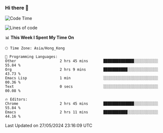 ### Hi there 👋

<!--
**nicehiro/nicehiro** is a ✨ _special_ ✨ repository because its `README.md` (this file) appears on your GitHub profile.

Here are some ideas to get you started:

- 🔭 I’m currently working on ...
- 🌱 I’m currently learning ...
- 👯 I’m looking to collaborate on ...
- 🤔 I’m looking for help with ...
- 💬 Ask me about ...
- 📫 How to reach me: ...
- 😄 Pronouns: ...
- ⚡ Fun fact: ...
-->

<!--START_SECTION:waka-->
![Code Time](http://img.shields.io/badge/Code%20Time-328%20hrs%2011%20mins-blue)

![Lines of code](https://img.shields.io/badge/From%20Hello%20World%20I%27ve%20Written-2.7%20million%20lines%20of%20code-blue)

📊 **This Week I Spent My Time On** 

```text
🕑︎ Time Zone: Asia/Hong_Kong

💬 Programming Languages: 
Other                    2 hrs 45 mins       ██████████████░░░░░░░░░░░   55.84 % 
Org                      2 hrs 9 mins        ███████████░░░░░░░░░░░░░░   43.73 % 
Emacs Lisp               1 min               ░░░░░░░░░░░░░░░░░░░░░░░░░   00.36 % 
Text                     0 secs              ░░░░░░░░░░░░░░░░░░░░░░░░░   00.08 % 

🔥 Editors: 
Chrome                   2 hrs 45 mins       ██████████████░░░░░░░░░░░   55.84 % 
Emacs                    2 hrs 11 mins       ███████████░░░░░░░░░░░░░░   44.16 % 
```


 Last Updated on 27/05/2024 23:16:09 UTC
<!--END_SECTION:waka-->
